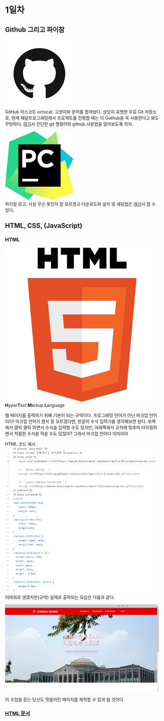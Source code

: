 # 1일차
## Github 그리고 파이참
![깃헙마스코트](./statics/github_mark.png)  
GitHub 마스코트 octocat. 고양이와 문어를 합쳐놨다. 상당히 유명한 무료 Git 저장소로, 현재 해달프로그래밍에서 프로젝트를 진행할 때는 이 Guthub을 꼭 사용한다고 봐도 무방하다.
[여기](./etc/how_to_use_github.md)서 간단한 git 명령어와 github 사용법을 알아보도록 하자.

![파이참로고](./statics/pycharm_logo.jpg)  
파이참 로고. 사실 무슨 뜻인지 잘 모르겠고 다운로드와 설치 및 세팅법은 [여기](./etc/how_to_install_pycharm.md)서 할 수 있다.


## HTML, CSS, (JavaScript)
### HTML
![HTML_LOGO](./statics/HTML_logo.png)  
**H**yper**T**ext **M**arkup **L**anguage  

웹 페이지를 출력하기 위해 기본이 되는 규약이다. 프로그래밍 언어가 아닌 마크업 언어이다! 마크업 언어가 뭔지 잘 모르겠다면, 한글의 수식 입력기를 생각해보면 된다. 위쪽에서 클릭 클릭 하면서 수식을 입력할 수도 있지만, 아래쪽에서 규칙에 맞추어 타이핑하면서 적절한 수식을 적을 수도 있잖아? 그래서 마크업 언어다 이마리야

HTML 코드 예시  
![총학메인코드](./statics/ch_main_code.png)  
이따위로 생겼지만(규약) 실제로 출력되는 모습은 다음과 같다.

![총학메인](./statics/ch_main.png)

이 수업을 듣는 당신도 멋들어진 페이지를 제작할 수 있게 될 것이다.


### [HTML 문서](./classdata/HTML.md)

